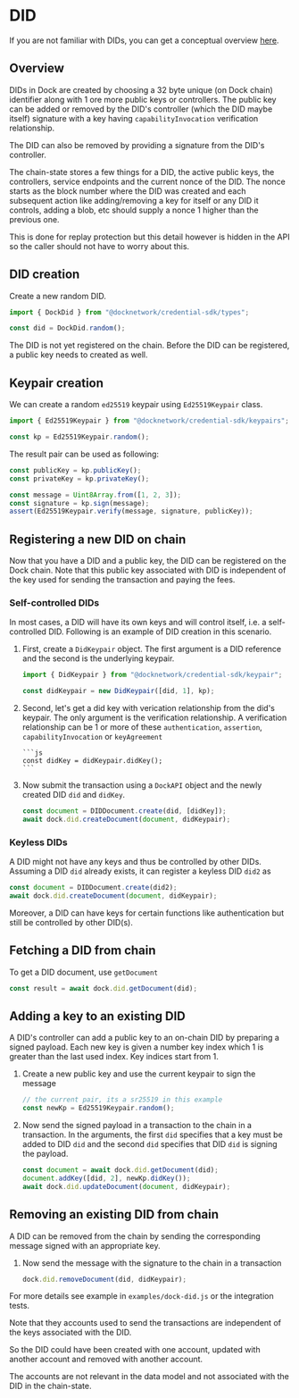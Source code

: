 # DID

If you are not familiar with DIDs, you can get a conceptual overview [here](./concepts_did.md).

## Overview

DIDs in Dock are created by choosing a 32 byte unique (on Dock chain) identifier along with 1 ore more public keys or controllers.
The public key can be added or removed by the DID's controller (which the DID maybe itself) signature with a key having
`capabilityInvocation` verification relationship.

The DID can also be removed by providing a signature from the DID's controller.

The chain-state stores a few things for a DID, the active public keys, the controllers, service endpoints and the current nonce
of the DID. The nonce starts as the block number where the DID was created and each subsequent action like adding/removing a key
for itself or any DID it controls, adding a blob, etc should supply a nonce 1 higher than the previous one.

This is done for replay protection but this detail however is hidden in the API so the caller should not have to worry about this.

## DID creation

Create a new random DID.

```js
import { DockDid } from "@docknetwork/credential-sdk/types";

const did = DockDid.random();
```

The DID is not yet registered on the chain. Before the DID can be registered, a public key needs to created as well.

## Keypair creation

We can create a random `ed25519` keypair using `Ed25519Keypair` class.

```js
import { Ed25519Keypair } from "@docknetwork/credential-sdk/keypairs";

const kp = Ed25519Keypair.random();
```

The result pair can be used as following:

```javascript
const publicKey = kp.publicKey();
const privateKey = kp.privateKey();

const message = Uint8Array.from([1, 2, 3]);
const signature = kp.sign(message);
assert(Ed25519Keypair.verify(message, signature, publicKey));
```

## Registering a new DID on chain

Now that you have a DID and a public key, the DID can be registered on the Dock chain. Note that this public key associated
with DID is independent of the key used for sending the transaction and paying the fees.

### Self-controlled DIDs

In most cases, a DID will have its own keys and will control itself, i.e. a self-controlled DID. Following is an example of DID creation in this scenario.

1.  First, create a `DidKeypair` object. The first argument is a DID reference and the second is the underlying keypair.

    ```js
    import { DidKeypair } from "@docknetwork/credential-sdk/keypair";

    const didKeypair = new DidKeypair([did, 1], kp);
    ```

2.  Second, let's get a did key with verication relationship from the did's keypair. The only argument is
    the verification relationship. A verification relationship can be 1 or more of these `authentication`, `assertion`, `capabilityInvocation` or `keyAgreement`

        ```js
        const didKey = didKeypair.didKey();
        ```

3.  Now submit the transaction using a `DockAPI` object and the newly created DID `did` and `didKey`.
    ```js
    const document = DIDDocument.create(did, [didKey]);
    await dock.did.createDocument(document, didKeypair);
    ```

### Keyless DIDs

A DID might not have any keys and thus be controlled by other DIDs. Assuming a DID `did` already exists, it can register a
keyless DID `did2` as

```js
const document = DIDDocument.create(did2);
await dock.did.createDocument(document, didKeypair);
```

Moreover, a DID can have keys for certain functions like authentication but still be controlled by other DID(s).

## Fetching a DID from chain

To get a DID document, use `getDocument`

```js
const result = await dock.did.getDocument(did);
```

## Adding a key to an existing DID

A DID's controller can add a public key to an on-chain DID by preparing a signed payload. Each new key is given a number key index
which 1 is greater than the last used index. Key indices start from 1.

1. Create a new public key and use the current keypair to sign the message
   ```js
   // the current pair, its a sr25519 in this example
   const newKp = Ed25519Keypair.random();
   ```
2. Now send the signed payload in a transaction to the chain in a transaction.
   In the arguments, the first `did` specifies that a key must be added to DID `did` and the second `did` specifies that DID `did` is signing the payload.
   ```js
   const document = await dock.did.getDocument(did);
   document.addKey([did, 2], newKp.didKey());
   await dock.did.updateDocument(document, didKeypair);
   ```

## Removing an existing DID from chain

A DID can be removed from the chain by sending the corresponding message signed with an appropriate key.

1. Now send the message with the signature to the chain in a transaction
   ```js
   dock.did.removeDocument(did, didKeypair);
   ```

For more details see example in `examples/dock-did.js` or the integration tests.

Note that they accounts used to send the transactions are independent of the keys associated with the DID.

So the DID could have been created with one account, updated with another account and removed with another account.

The accounts are not relevant in the data model and not associated with the DID in the chain-state.
